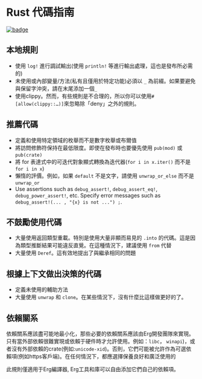 # Rust 代碼指南

[![badge](https://img.shields.io/endpoint.svg?url=https%3A%2F%2Fgezf7g7pd5.execute-api.ap-northeast-1.amazonaws.com%2Fdefault%2Fsource_up_to_date%3Fowner%3Derg-lang%26repos%3Derg%26ref%3Dmain%26path%3Ddoc/EN/dev_guide/rust_code_guideline.md%26commit_hash%3D1767df5de23976314a54c3c57bb80be3cb0ddc4f)](https://gezf7g7pd5.execute-api.ap-northeast-1.amazonaws.com/default/source_up_to_date?owner=erg-lang&repos=erg&ref=main&path=doc/EN/dev_guide/rust_code_guideline.md&commit_hash=1767df5de23976314a54c3c57bb80be3cb0ddc4f)

## 本地規則

* 使用 `log!` 進行調試輸出(使用 `println!` 等進行輸出處理，這也是發布所必需的)
* 未使用或內部變量/方法(私有且僅用於特定功能)必須以 `_` 為前綴。如果要避免與保留字沖突，請在末尾添加一個`_`
* 使用clippy。然而，有些規則是不合理的，所以你可以使用`#[allow(clippy::…)]`來忽略除「deny」之外的規則。

## 推薦代碼

* 定義和使用特定領域的枚舉而不是數字枚舉或布爾值
* 將訪問修飾符保持在最低限度。即使在發布時也要優先使用 `pub(mod)` 或 `pub(crate)`
* 將 for 表達式中的可迭代對象顯式轉換為迭代器(`for i in x.iter()` 而不是 `for i in x`)
* 懶惰的評價。例如，如果 `default` 不是文字，請使用 `unwrap_or_else` 而不是 `unwrap_or`
* Use assertions such as `debug_assert!`, `debug_assert_eq!`, `debug_power_assert!`, etc. Specify error messages such as `debug_assert!(... , "{x} is not ...") ;`.

## 不鼓勵使用代碼

* 大量使用返回類型重載。特別是使用大量非顯而易見的 `.into` 的代碼。這是因為類型推斷結果可能違反直覺。在這種情況下，建議使用 `from` 代替
* 大量使用 `Deref`。這有效地提出了與繼承相同的問題

## 根據上下文做出決策的代碼

* 定義未使用的輔助方法
* 大量使用 `unwrap` 和 `clone`。在某些情況下，沒有什麼比這樣做更好的了。

## 依賴關系

依賴關系應該盡可能地最小化，那些必要的依賴關系應該由Erg開發團隊來實現。只有當外部依賴很難實現或依賴于硬件時才允許使用。例如：`libc`， `winapi`)，或者沒有外部依賴的crate(例如:`unicode-xid`)。否則，它們可能被允許作為可選依賴項(例如https客戶端)。在任何情況下，都應選擇保養良好和廣泛使用的

此規則僅適用于Erg編譯器, Erg工具和庫可以自由添加它們自己的依賴項。